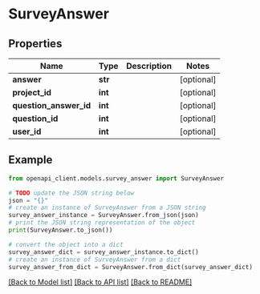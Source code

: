 # SurveyAnswer


## Properties

Name | Type | Description | Notes
------------ | ------------- | ------------- | -------------
**answer** | **str** |  | [optional] 
**project_id** | **int** |  | [optional] 
**question_answer_id** | **int** |  | [optional] 
**question_id** | **int** |  | [optional] 
**user_id** | **int** |  | [optional] 

## Example

```python
from openapi_client.models.survey_answer import SurveyAnswer

# TODO update the JSON string below
json = "{}"
# create an instance of SurveyAnswer from a JSON string
survey_answer_instance = SurveyAnswer.from_json(json)
# print the JSON string representation of the object
print(SurveyAnswer.to_json())

# convert the object into a dict
survey_answer_dict = survey_answer_instance.to_dict()
# create an instance of SurveyAnswer from a dict
survey_answer_from_dict = SurveyAnswer.from_dict(survey_answer_dict)
```
[[Back to Model list]](../README.md#documentation-for-models) [[Back to API list]](../README.md#documentation-for-api-endpoints) [[Back to README]](../README.md)


